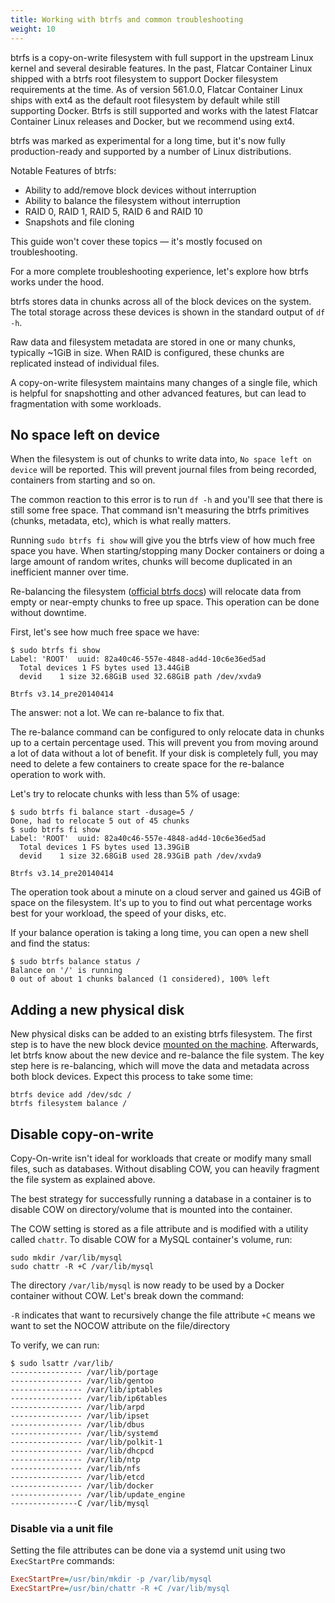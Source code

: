 ```yaml
---
title: Working with btrfs and common troubleshooting
weight: 10
---
```


btrfs is a copy-on-write filesystem with full support in the upstream Linux kernel and several desirable features. In the past, Flatcar Container Linux shipped with a btrfs root filesystem to support Docker filesystem requirements at the time. As of version 561.0.0, Flatcar Container Linux ships with ext4 as the default root filesystem by default while still supporting Docker. Btrfs is still supported and works with the latest Flatcar Container Linux releases and Docker, but we recommend using ext4.

btrfs was marked as experimental for a long time, but it's now fully production-ready and supported by a number of Linux distributions.

Notable Features of btrfs:

- Ability to add/remove block devices without interruption
- Ability to balance the filesystem without interruption
- RAID 0, RAID 1, RAID 5, RAID 6 and RAID 10
- Snapshots and file cloning

This guide won't cover these topics &mdash; it's mostly focused on troubleshooting.

For a more complete troubleshooting experience, let's explore how btrfs works under the hood.

btrfs stores data in chunks across all of the block devices on the system. The total storage across these devices is shown in the standard output of `df -h`.

Raw data and filesystem metadata are stored in one or many chunks, typically ~1GiB in size. When RAID is configured, these chunks are replicated instead of individual files.

A copy-on-write filesystem maintains many changes of a single file, which is helpful for snapshotting and other advanced features, but can lead to fragmentation with some workloads.

## No space left on device

When the filesystem is out of chunks to write data into, `No space left on device` will be reported. This will prevent journal files from being recorded, containers from starting and so on.

The common reaction to this error is to run `df -h` and you'll see that there is still some free space. That command isn't measuring the btrfs primitives (chunks, metadata, etc), which is what really matters.

Running `sudo btrfs fi show` will give you the btrfs view of how much free space you have. When starting/stopping many Docker containers or doing a large amount of random writes, chunks will become duplicated in an inefficient manner over time.

Re-balancing the filesystem ([official btrfs docs](https://btrfs.wiki.kernel.org/index.php/Balance_Filters)) will relocate data from empty or near-empty chunks to free up space. This operation can be done without downtime.

First, let's see how much free space we have:

```shell
$ sudo btrfs fi show
Label: 'ROOT'  uuid: 82a40c46-557e-4848-ad4d-10c6e36ed5ad
  Total devices 1 FS bytes used 13.44GiB
  devid    1 size 32.68GiB used 32.68GiB path /dev/xvda9

Btrfs v3.14_pre20140414
```

The answer: not a lot. We can re-balance to fix that.

The re-balance command can be configured to only relocate data in chunks up to a certain percentage used. This will prevent you from moving around a lot of data without a lot of benefit. If your disk is completely full, you may need to delete a few containers to create space for the re-balance operation to work with.

Let's try to relocate chunks with less than 5% of usage:

```shell
$ sudo btrfs fi balance start -dusage=5 /
Done, had to relocate 5 out of 45 chunks
$ sudo btrfs fi show
Label: 'ROOT'  uuid: 82a40c46-557e-4848-ad4d-10c6e36ed5ad
  Total devices 1 FS bytes used 13.39GiB
  devid    1 size 32.68GiB used 28.93GiB path /dev/xvda9

Btrfs v3.14_pre20140414
```

The operation took about a minute on a cloud server and gained us 4GiB of space on the filesystem. It's up to you to find out what percentage works best for your workload, the speed of your disks, etc.

If your balance operation is taking a long time, you can open a new shell and find the status:

```shell
$ sudo btrfs balance status /
Balance on '/' is running
0 out of about 1 chunks balanced (1 considered), 100% left
```

## Adding a new physical disk

New physical disks can be added to an existing btrfs filesystem. The first step is to have the new block device [mounted on the machine](mounting-storage). Afterwards, let btrfs know about the new device and re-balance the file system. The key step here is re-balancing, which will move the data and metadata across both block devices. Expect this process to take some time:

```shell
btrfs device add /dev/sdc /
btrfs filesystem balance /
```

## Disable copy-on-write

Copy-On-write isn't ideal for workloads that create or modify many small files, such as databases. Without disabling COW, you can heavily fragment the file system as explained above.

The best strategy for successfully running a database in a container is to disable COW on directory/volume that is mounted into the container.

The COW setting is stored as a file attribute and is modified with a utility called `chattr`. To disable COW for a MySQL container's volume, run:

```shell
sudo mkdir /var/lib/mysql
sudo chattr -R +C /var/lib/mysql
```

The directory `/var/lib/mysql` is now ready to be used by a Docker container without COW. Let's break down the command:

`-R` indicates that want to recursively change the file attribute
`+C` means we want to set the NOCOW attribute on the file/directory

To verify, we can run:

```shell
$ sudo lsattr /var/lib/
---------------- /var/lib/portage
---------------- /var/lib/gentoo
---------------- /var/lib/iptables
---------------- /var/lib/ip6tables
---------------- /var/lib/arpd
---------------- /var/lib/ipset
---------------- /var/lib/dbus
---------------- /var/lib/systemd
---------------- /var/lib/polkit-1
---------------- /var/lib/dhcpcd
---------------- /var/lib/ntp
---------------- /var/lib/nfs
---------------- /var/lib/etcd
---------------- /var/lib/docker
---------------- /var/lib/update_engine
---------------C /var/lib/mysql
```

### Disable via a unit file

Setting the file attributes can be done via a systemd unit using two `ExecStartPre` commands:

```ini
ExecStartPre=/usr/bin/mkdir -p /var/lib/mysql
ExecStartPre=/usr/bin/chattr -R +C /var/lib/mysql
```
